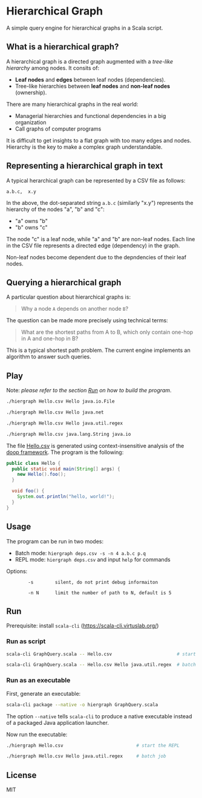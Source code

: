 # Hierarchical Graph

A simple query engine for hierarchical graphs in a Scala script.

## What is a hierarchical graph?

A hierarchical graph is a directed graph augmented with a _tree-like
hierarchy_ among nodes. It consits of:

- __Leaf nodes__ and __edges__ between leaf nodes (dependencies).
- Tree-like hierarchies between __leaf nodes__ and __non-leaf nodes__ (ownership).

There are many hierarchical graphs in the real world:

- Managerial hierarchies and functional dependencies in a big organization
- Call graphs of computer programs

It is difficult to get insights to a flat graph with too many edges and nodes.
Hierarchy is the key to make a complex graph understandable.

## Representing a hierarchical graph in text

A typical herarchical graph can be represented by a CSV file as follows:

    a.b.c,  x.y

In the above, the dot-separated string `a.b.c` (similarly "x.y") represents
the hierarchy of the nodes "a", "b" and "c":

- "a" owns "b"
- "b" owns "c"

The node "c" is a leaf node, while "a" and "b" are non-leaf nodes. Each line in
the CSV file represents a directed edge (dependency) in the graph.

Non-leaf nodes become dependent due to the depndencies of their leaf nodes.

## Querying a hierarchical graph

A particular question about hierarchical graphs is:

> Why a node `A` depends on another node `B`?

The question can be made more precisely using technical terms:

> What are the shortest paths from A to B, which only contain one-hop in A and
> one-hop in B?

This is a typical shortest path problem. The current engine implements an
algorithm to answer such queries.

## Play

Note: _please refer to the section [Run](#run) on how to build the program_.

``` bash
./hiergraph Hello.csv Hello java.io.File

./hiergraph Hello.csv Hello java.net

./hiergraph Hello.csv Hello java.util.regex

./hiergraph Hello.csv java.lang.String java.io
```

The file [Hello.csv](./Hello.csv) is generated using context-insensitive
analysis of the [doop framework](https://github.com/plast-lab/doop-mirror). The
program is the following:

```java
public class Hello {
  public static void main(String[] args) {
    new Hello().foo();
  }

  void foo() {
    System.out.println("hello, world!");
  }
}
```



## Usage

The program can be run in two modes:

- Batch mode: `hiergraph deps.csv -s -n 4 a.b.c p.q`
- REPL mode: `hiergraph deps.csv` and input `help` for commands

Options:

```
        -s        silent, do not print debug informaiton

        -n N      limit the number of path to N, default is 5
```

## Run

Prerequisite: install `scala-cli` (https://scala-cli.virtuslab.org/)

### Run as script

``` bash
scala-cli GraphQuery.scala -- Hello.csv                        # start the REPL

scala-cli GraphQuery.scala -- Hello.csv Hello java.util.regex  # batch job
```

### Run as an executable

First, generate an executable:

``` bash
scala-cli package --native -o hiergraph GraphQuery.scala
```

The option `--native` tells `scala-cli` to produce a native executable instead
of a packaged Java application launcher.

Now run the executable:

``` bash
./hiergraph Hello.csv                           # start the REPL

./hiergraph Hello.csv Hello java.util.regex     # batch job
```

## License

MIT